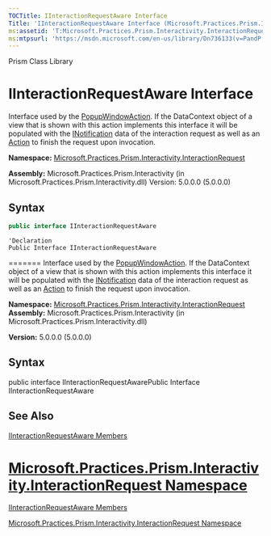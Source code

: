 ```yaml
---
TOCTitle: IInteractionRequestAware Interface
Title: 'IInteractionRequestAware Interface (Microsoft.Practices.Prism.Interactivity.InteractionRequest)'
ms:assetid: 'T:Microsoft.Practices.Prism.Interactivity.InteractionRequest.IInteractionRequestAware'
ms:mtpsurl: 'https://msdn.microsoft.com/en-us/library/Dn736133(v=PandP.50)'
---
```


Prism Class Library

# IInteractionRequestAware Interface

Interface used by the [PopupWindowAction](https://msdn.microsoft.com/en-us/library/microsoft.practices.prism.interactivity.popupwindowaction(v=pandp.50)). If the DataContext object of a view that is shown with this action implements this interface it will be populated with the [INotification](https://msdn.microsoft.com/en-us/library/microsoft.practices.prism.interactivity.interactionrequest.inotification(v=pandp.50)) data of the interaction request as well as an [Action](http://msdn2.microsoft.com/en-us/library/bb534741) to finish the request upon invocation.

**Namespace:** [Microsoft.Practices.Prism.Interactivity.InteractionRequest](https://msdn.microsoft.com/n:microsoft.practices.prism.interactivity.interactionrequest)

**Assembly:** Microsoft.Practices.Prism.Interactivity (in Microsoft.Practices.Prism.Interactivity.dll) Version: 5.0.0.0 (5.0.0.0)

## Syntax
```C#
public interface IInteractionRequestAware
```

```VB
'Declaration
Public Interface IInteractionRequestAware
```
=======
Interface used by the [PopupWindowAction](https://msdn.microsoft.com/library/microsoft.practices.prism.interactivity.popupwindowaction). If the DataContext object of a view that is shown with this action implements this interface it will be populated with the [INotification](https://msdn.microsoft.com/library/microsoft.practices.prism.interactivity.interactionrequest.inotification) data of the interaction request as well as an [Action](http://msdn.microsoft.com/en-us/library/bb534741) to finish the request upon invocation.

**Namespace:** [Microsoft.Practices.Prism.Interactivity.InteractionRequest](https://msdn.microsoft.com/library/microsoft.practices.prism.interactivity.interactionrequest)
**Assembly:** Microsoft.Practices.Prism.Interactivity (in Microsoft.Practices.Prism.Interactivity.dll)

**Version:** 5.0.0.0 (5.0.0.0)

## Syntax


public interface IInteractionRequestAwarePublic Interface IInteractionRequestAware

## See Also

[IInteractionRequestAware Members](https://msdn.microsoft.com/en-us/library/microsoft.practices.prism.interactivity.interactionrequest.iinteractionrequestaware_members(v=pandp.50))

[Microsoft.Practices.Prism.Interactivity.InteractionRequest Namespace](https://msdn.microsoft.com/en-us/library/microsoft.practices.prism.interactivity.interactionrequest(v=pandp.50))
=======

[IInteractionRequestAware Members](https://msdn.microsoft.com/allmembers.t:microsoft.practices.prism.interactivity.interactionrequest.iinteractionrequestaware)

[Microsoft.Practices.Prism.Interactivity.InteractionRequest Namespace](https://msdn.microsoft.com/library/microsoft.practices.prism.interactivity.interactionrequest)
